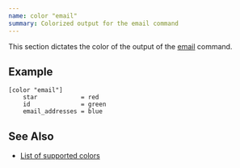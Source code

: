 ```yaml
---
name: color "email"
summary: Colorized output for the email command
---
```


This section dictates the color of the output of the
[email](/documentation/commands/email) command.

## Example

    [color "email"]
        star            = red
        id              = green
        email_addresses = blue

## See Also

* [List of supported colors](/documentation/configuration/color#list_of_supported_colors)

